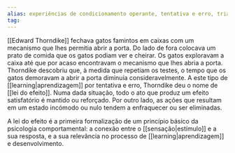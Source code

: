 ```yaml
---
alias: experiências de condicionamento operante, tentativa e erro, trial and error
tag:
---
```


[[Edward Thorndike]] fechava gatos famintos em caixas com um mecanismo que lhes permitia abrir a porta. Do lado de fora colocava um prato de comida que os gatos podiam ver e cheirar. Os gatos exploravam a caixa até que por acaso encontravam o mecanismo que lhes abria a porta. Thorndike descobriu que, à medida que repetiam os testes, o tempo que os gatos demoravam a abrir a porta diminuía consideravelmente. A este tipo de [[learning|aprendizagem]] por tentativa e erro, Thorndike deu o nome de [[lei do efeito]]. Numa dada situação, todo o ato que produz um efeito satisfatório é mantido ou reforçado. Por outro lado, as ações que resultam em um estado incómodo ou nulo tendem a enfraquecer ou ser eliminadas.

A lei do efeito é a primeira formalização de um princípio básico da psicologia comportamental: a conexão entre o [[sensação|estímulo]] e a sua resposta, e a sua relevância no processo de [[learning|aprendizagem]] e desenvolvimento.